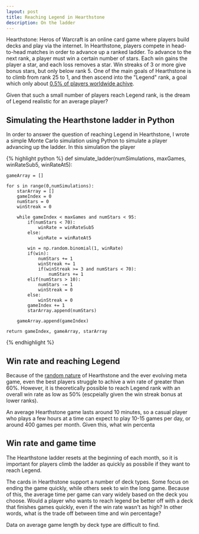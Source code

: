 ```yaml
---
layout: post
title: Reaching Legend in Hearthstone
description: On the ladder
---
```


Hearthstone: Heros of Warcraft is an online card game where players build decks and play via the internet. In Hearthstone, players compete in head-to-head matches in order to advance up a ranked ladder. To advance to the next rank, a player must win a certain number of stars. Each win gains the player a star, and each loss removes a star. Win streaks of 3 or more give bonus stars, but only below rank 5. One of the main goals of Hearthstone is to climb from rank 25 to 1, and then ascend into the "Legend" rank, a goal which only about [0.5% of players worldwide achive](http://us.battle.net/hearthstone/en/blog/15955974/hearthside-chat-youre-better-than-you-think-9-18-2014). 

Given that such a small number of players reach Legend rank, is the dream of Legend realistic for an average player?

## Simulating the Hearthstone ladder in Python

In order to answer the question of reaching Legend in Hearthstone, I wrote a simple Monte Carlo simulation using Python to simulate a player advancing up the ladder. In this simulation the player



{% highlight python %}
def simulate_ladder(numSimulations, maxGames, winRateSub5, winRateAt5):

    gameArray = []
    
    for s in range(0,numSimulations):
        starArray = []
        gameIndex = 0
        numStars = 0
        winStreak = 0
        
        while gameIndex < maxGames and numStars < 95:
            if(numStars < 70):
                winRate = winRateSub5
            else:
                winRate = winRateAt5

            win = np.random.binomial(1, winRate)
            if(win):
                numStars += 1
                winStreak += 1
                if(winStreak >= 3 and numStars < 70):
                    numStars += 1
            elif(numStars > 10):
                numStars -= 1
                winStreak = 0
            else:
                winStreak = 0    
            gameIndex += 1
            starArray.append(numStars) 
        
        gameArray.append(gameIndex)

    return gameIndex, gameArray, starArray  
{% endhighlight %}



## Win rate and reaching Legend

Because of the [random nature](http://hearthstone.gamepedia.com/Random_effect) of Hearthstone and the ever evolving meta game, even the best players struggle to achive a win rate of greater than 60%. However, it is theoretically possible to reach Legend rank with an overall win rate as low as 50% (escpeially given the win streak bonus at lower ranks). 

An average Hearthstone game lasts around 10 minutes, so a casual player who plays a few hours at a time can expect to play 10-15 games per day, or around 400 games per month.  Given this, what  win percenta


## Win rate and game time

The Hearthstone ladder resets at the beginning of each month, so it is important for players climb the ladder as quickly as possbile if they want to reach Legend. 

The cards in Hearthstone support a number of deck types. Some focus on ending the game quickly, while others seek to win the long game. Because of this, the average time per game can vary widely based on the deck you choose. Would a player who wants to reach legend be better off with a deck that finishes games quickly, even if the win rate wasn't as high? In other words, what is the trade off between time and win percentage?

Data on average game length by deck type are difficult to find. 